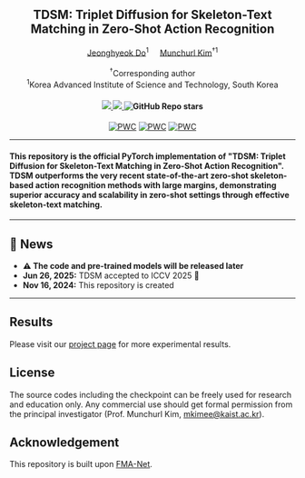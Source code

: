 <div align="center">
<h2>TDSM: Triplet Diffusion for Skeleton-Text Matching in Zero-Shot Action Recognition</h2>

<div>    
    <a href='https://sites.google.com/view/jeonghyeokdo/' target='_blank'>Jeonghyeok Do</a><sup>1</sup>&nbsp&nbsp&nbsp&nbsp;
    <a href='https://www.viclab.kaist.ac.kr/' target='_blank'>Munchurl Kim</a><sup>†1</sup>
</div>
<br>
<div>
    <sup>†</sup>Corresponding author</span>
</div>
<div>
    <sup>1</sup>Korea Advanced Institute of Science and Technology, South Korea</span>
</div>

<div>
    <h4 align="center">
        <a href="https://kaist-viclab.github.io/TDSM_site/" target='_blank'>
        <img src="https://img.shields.io/badge/🏠-Project%20Page-blue">
        </a>
        <a href="https://arxiv.org/abs/2411.10745" target='_blank'>
        <img src="https://img.shields.io/badge/arXiv-2411.10745-b31b1b.svg">
        </a>
        <img alt="GitHub Repo stars" src="https://img.shields.io/github/stars/KAIST-VICLab/TDSM">
    </h4>
</div>


[![PWC](https://img.shields.io/endpoint.svg?url=https://paperswithcode.com/badge/tdsm-triplet-diffusion-for-skeleton-text/zero-shot-skeletal-action-recognition-on-ntu)](https://paperswithcode.com/sota/zero-shot-skeletal-action-recognition-on-ntu?p=tdsm-triplet-diffusion-for-skeleton-text)
[![PWC](https://img.shields.io/endpoint.svg?url=https://paperswithcode.com/badge/tdsm-triplet-diffusion-for-skeleton-text/zero-shot-skeletal-action-recognition-on-ntu-1)](https://paperswithcode.com/sota/zero-shot-skeletal-action-recognition-on-ntu-1?p=tdsm-triplet-diffusion-for-skeleton-text)
[![PWC](https://img.shields.io/endpoint.svg?url=https://paperswithcode.com/badge/tdsm-triplet-diffusion-for-skeleton-text/zero-shot-skeletal-action-recognition-on-pku)](https://paperswithcode.com/sota/zero-shot-skeletal-action-recognition-on-pku?p=tdsm-triplet-diffusion-for-skeleton-text)

</div>

---

<h4>
This repository is the official PyTorch implementation of "TDSM: Triplet Diffusion for Skeleton-Text Matching in Zero-Shot Action Recognition". TDSM outperforms the very recent state-of-the-art zero-shot skeleton-based action recognition methods with large margins, demonstrating superior accuracy and scalability in zero-shot settings through effective skeleton-text matching.
</h4>

---

## 📧 News
- **⚠ The code and pre-trained models will be released later**
- **Jun 26, 2025:** TDSM accepted to ICCV 2025 :tada:
- **Nov 16, 2024:** This repository is created

---

## Results
Please visit our [project page](https://kaist-viclab.github.io/TDSM_site/) for more experimental results.

## License
The source codes including the checkpoint can be freely used for research and education only. Any commercial use should get formal permission from the principal investigator (Prof. Munchurl Kim, mkimee@kaist.ac.kr).

## Acknowledgement
This repository is built upon [FMA-Net](https://github.com/KAIST-VICLab/FMA-Net/).